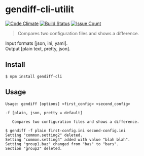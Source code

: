 # gendiff-cli-utilit
[![Code Climate](https://codeclimate.com/github/Leming1488/gendiff-cli/badges/gpa.svg)](https://codeclimate.com/github/Leming1488/gendiff-cli)
[![Build Status](https://travis-ci.org/Leming1488/gendiff-cli.svg?branch=master)](https://travis-ci.org/Leming1488/gendiff-cli)
[![Issue Count](https://codeclimate.com/github/Leming1488/gendiff-cli/badges/issue_count.svg)](https://codeclimate.com/github/Leming1488/gendiff-cli)
> Compares two configuration files and shows a difference.

Input formats [json, ini, yaml].<br>
Output [plain text, pretty, json].

## Install

```
$ npm install gendiff-cli
```


## Usage

```
Usage: gendiff [options] <first_config> <second_config>

-f [plain, json, pretty = default]

   Compares two configuration files and shows a difference.
   
$ gendiff -f plain first-config.ini second-config.ini
Setting "common.setting2" deleted.
Setting "common.setting4" added with value "blah blah".
Setting "group1.baz" changed from "bas" to "bars".
Section "group2" deleted.
```

